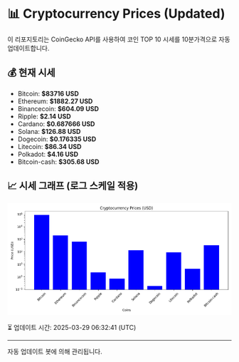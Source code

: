 
# 📊 Cryptocurrency Prices (Updated)

이 리포지토리는 CoinGecko API를 사용하여 코인 TOP 10 시세를 10분가격으로 자동 업데이트합니다.

## 💰 현재 시세
- Bitcoin: **$83716 USD**
- Ethereum: **$1882.27 USD**
- Binancecoin: **$604.09 USD**
- Ripple: **$2.14 USD**
- Cardano: **$0.687666 USD**
- Solana: **$126.88 USD**
- Dogecoin: **$0.176335 USD**
- Litecoin: **$86.34 USD**
- Polkadot: **$4.16 USD**
- Bitcoin-cash: **$305.68 USD**

## 📈 시세 그래프 (로그 스케일 적용)
![Crypto Prices](crypto_prices.png)

⏳ 업데이트 시간: 2025-03-29 06:32:41 (UTC)

---
자동 업데이트 봇에 의해 관리됩니다.
